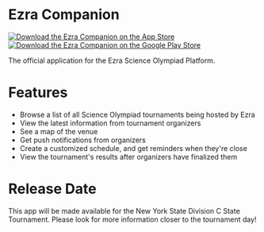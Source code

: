 # Ezra Companion
[![Download the Ezra Companion on the App Store](https://upload.wikimedia.org/wikipedia/commons/3/3c/Download_on_the_App_Store_Badge.svg)](https://itunes.apple.com/us/app/ezra-companion/id1453585738?ls=1&mt=8)
[![Download the Ezra Companion on the Google Play Store](https://upload.wikimedia.org/wikipedia/commons/c/cd/Get_it_on_Google_play.svg)](
https://play.google.com/store/apps/details?id=com.ezratech.ezracompanion)

The official application for the Ezra Science Olympiad Platform.

# Features

* Browse a list of all Science Olympiad tournaments being hosted by Ezra
* View the latest information from tournament organizers
* See a map of the venue
* Get push notifications from organizers
* Create a customized schedule, and get reminders when they're close
* View the tournament's results after organizers have finalized them

# Release Date

This app will be made available for the New York State Division C State Tournament. Please look for more information closer to the tournament day!
